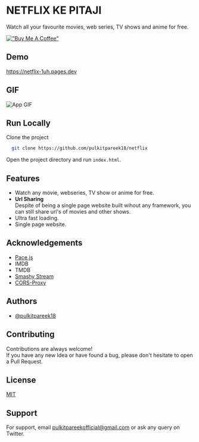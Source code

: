 
# NETFLIX KE PITAJI


Watch all your favourite movies, web series, TV shows and anime for free. 

[!["Buy Me A Coffee"](https://www.buymeacoffee.com/assets/img/custom_images/orange_img.png)](https://www.buymeacoffee.com/pulkitpareek18)



## Demo

https://netflix-1uh.pages.dev

## GIF

![App GIF](https://raw.githubusercontent.com/pulkitpareek18/netflix/main/netflix-ke-pitaji.gif)


## Run Locally

Clone the project

```bash
  git clone https://github.com/pulkitpareek18/netflix
```

Open the project directory and run `index.html`.


## Features

- Watch any movie, webseries, TV show or anime for free.
- **Url Sharing**  
    Despite of being a single page website built wihout any framework, you can still share url's of movies and other shows.
- Ultra fast loading.
- Single page website.




## Acknowledgements

- [Pace.js](https://codebyzach.github.io/pace/e.com/project/elangosundar/awesome-README-templates)
- IMDB
- TMDB
- [Smashy Stream](https://embed.smashystream.com)
- [CORS-Proxy](https://corsproxy.io)


## Authors

- [@pulkitpareek18](https://www.github.com/pulkitpareek18)


## Contributing

Contributions are always welcome!  
If you have any new Idea or have found a bug, please don't hesitate to open a Pull Request.


## License

[MIT](https://github.com/pulkitpareek18/netflix/blob/main/LICENSE)


## Support

For support, email pulkitpareekofficial@gmail.com or ask any query on Twitter.

